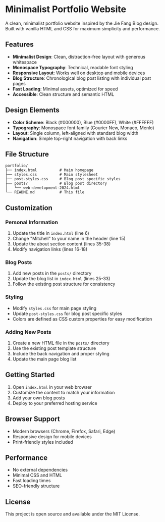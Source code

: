 # Minimalist Portfolio Website

A clean, minimalist portfolio website inspired by the Jie Fang Blog design. Built with vanilla HTML and CSS for maximum simplicity and performance.

## Features

- **Minimalist Design**: Clean, distraction-free layout with generous whitespace
- **Monospace Typography**: Technical, readable font styling
- **Responsive Layout**: Works well on desktop and mobile devices
- **Blog Structure**: Chronological blog post listing with individual post pages
- **Fast Loading**: Minimal assets, optimized for speed
- **Accessible**: Clean structure and semantic HTML

## Design Elements

- **Color Scheme**: Black (#000000), Blue (#0000FF), White (#FFFFFF)
- **Typography**: Monospace font family (Courier New, Monaco, Menlo)
- **Layout**: Single column, left-aligned with standard blog width
- **Navigation**: Simple top-right navigation with back links

## File Structure

```
portfolio/
├── index.html          # Main homepage
├── styles.css          # Main stylesheet
├── post-styles.css     # Blog post specific styles
├── posts/              # Blog post directory
│   └── web-development-2024.html
└── README.md           # This file
```

## Customization

### Personal Information
1. Update the title in `index.html` (line 6)
2. Change "Mitchell" to your name in the header (line 15)
3. Update the about section content (lines 35-38)
4. Modify navigation links (lines 16-18)

### Blog Posts
1. Add new posts in the `posts/` directory
2. Update the blog list in `index.html` (lines 25-33)
3. Follow the existing post structure for consistency

### Styling
- Modify `styles.css` for main page styling
- Update `post-styles.css` for blog post specific styles
- Colors are defined as CSS custom properties for easy modification

### Adding New Posts
1. Create a new HTML file in the `posts/` directory
2. Use the existing post template structure
3. Include the back navigation and proper styling
4. Update the main page blog list

## Getting Started

1. Open `index.html` in your web browser
2. Customize the content to match your information
3. Add your own blog posts
4. Deploy to your preferred hosting service

## Browser Support

- Modern browsers (Chrome, Firefox, Safari, Edge)
- Responsive design for mobile devices
- Print-friendly styles included

## Performance

- No external dependencies
- Minimal CSS and HTML
- Fast loading times
- SEO-friendly structure

## License

This project is open source and available under the MIT License. 